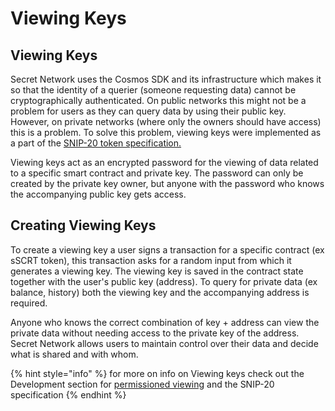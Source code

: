 # Viewing Keys

## Viewing Keys

Secret Network uses the Cosmos SDK and its infrastructure which makes it so that the identity of a querier (someone requesting data) cannot be cryptographically authenticated. On public networks this might not be a problem for users as they can query data by using their public key. However, on private networks (where only the owners should have access) this is a problem. To solve this problem, viewing keys were implemented as a part of the [SNIP-20 token specification.](https://github.com/scrtlabs/snip20-reference-impl)

Viewing keys act as an encrypted password for the viewing of data related to a specific smart contract and private key. The password can only be created by the private key owner, but anyone with the password who knows the accompanying public key gets access.

## Creating Viewing Keys

To create a viewing key a user signs a transaction for a specific contract (ex sSCRT token), this transaction asks for a random input from which it generates a viewing key. The viewing key is saved in the contract state together with the user's public key (address). To query for private data (ex balance, history) both the viewing key and the accompanying address is required.

Anyone who knows the correct combination of key + address can view the private data without needing access to the private key of the address. Secret Network allows users to maintain control over their data and decide what is shared and with whom.

{% hint style="info" %}
for more on info on Viewing keys check out the Development section for [permissioned viewing](../../../../development/secret-contracts/development-concepts/permissioned-viewing/) and the SNIP-20 specification
{% endhint %}

